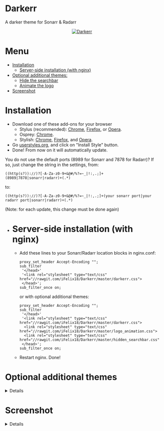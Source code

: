 # Darkerr
A darker theme for Sonarr &amp; Radarr
<p align="center">
 <a href="https://github.com/iFelix18/Darkerr/blob/master/README.md#screenshot">
  <img src="https://i.imgur.com/sz99ZPq.jpg" title="Click to see more screenshots" alt="Darkerr"/>
 </a>
</p>

# Menu
* [Installation](https://github.com/iFelix18/Darkerr/blob/master/README.md#installation)
  * [Server-side installation (with nginx)](https://github.com/iFelix18/Darkerr/blob/master/README.md#server-side-installation)
* [Optional additional themes:](https://github.com/iFelix18/Darkerr/blob/master/README.md#optional-additional-themes)
  * [Hide the searchbar](https://github.com/iFelix18/Darkerr/blob/master/README.md#hide-the-searchbar)
  * [Animate the logo](https://github.com/iFelix18/Darkerr/blob/master/README.md#animate-the-logo)
* [Screenshot](https://github.com/iFelix18/Darkerr/blob/master/README.md#screenshot)
# Installation
* Download one of these add-ons for your browser
  * Stylus (recommended): [Chrome](https://chrome.google.com/webstore/detail/clngdbkpkpeebahjckkjfobafhncgmne), [Firefox](https://addons.mozilla.org/firefox/addon/styl-us/), or [Opera](https://github.com/schomery/stylish-chrome/).
  * Osprey: [Chrome](https://chrome.google.com/webstore/detail/osprey/ekjapccimkannnfgcnnoajhfdglobgak).
  * Stylish: [Chrome](https://chrome.google.com/webstore/detail/stylish-custom-themes-for/fjnbnpbmkenffdnngjfgmeleoegfcffe), [Firefox](https://addons.mozilla.org/en-US/firefox/addon/stylish/), and [Opera](https://addons.opera.com/en-gb/extensions/details/stylish/).
* Go [userstyles.org](https://userstyles.org/styles/142759/darkerr-a-darker-theme-for-sonarr-radarr), and click on "Install Style" button.
* Done! From now on it will automatically update.

You do not use the default ports (8989 for Sonarr and 7878 for Radarr)?
If so, just change the string in the settings, from:
```
((http(s?))://)?[-A-Za-z0-9+&@#/%?=~_|!:,.;]+(8989|7878|sonarr|radarr)+(.*)
```
to:
```
((http(s?))://)?[-A-Za-z0-9+&@#/%?=~_|!:,.;]+(your sonarr port|your radarr port|sonarr|radarr)+(.*)
```
(Note: for each update, this change must be done again)

* # Server-side installation (with nginx)
  * Add these lines to your Sonarr/Radarr location blocks in nginx.conf:
    ```
    proxy_set_header Accept-Encoding "";
    sub_filter
     '</head>'
     '<link rel="stylesheet" type="text/css" href="//rawgit.com/iFelix18/Darkerr/master/darkerr.css">
     </head>';
    sub_filter_once on;
    ```
    or with optional additional themes:
    ```
    proxy_set_header Accept-Encoding "";
    sub_filter
     '</head>'
     '<link rel="stylesheet" type="text/css" href="//rawgit.com/iFelix18/Darkerr/master/darkerr.css">
      <link rel="stylesheet" type="text/css" href="//rawgit.com/iFelix18/Darkerr/master/logo_animation.css">
      <link rel="stylesheet" type="text/css" href="//rawgit.com/iFelix18/Darkerr/master/hidden_searchbar.css">
     </head>';
    sub_filter_once on;
    ```
  * Restart nginx. Done!
  
# Optional additional themes
<details>
 
* # Hide the searchbar
  <p align="center">
    <img src="http://i.imgur.com/6sdDzxq.gif" alt="searchbar"/>
  </p>
  <p>Download <a href="https://userstyles.org/styles/142942/darkerr-searchbar-theme-for-sonarr-radarr">here</a>.</p>

* # Animate the logo
  <p align="center">
    <img src="http://i.imgur.com/2Ie6BFm.gif" alt="logo"/>
  </p>
  <p>Download <a href="https://userstyles.org/styles/142943/darkerr-logo-theme-for-sonarr-radarr">here</a>.</p>
</details>

# Screenshot
<details>
 <p align="center">
  Detailed view:
  <img src="https://i.imgur.com/aHxTA5c.jpg" alt="detailed view"/>
 </p>
 <p align="center">
  Overview list:
  <img src="https://i.imgur.com/DHDo6uS.jpg" alt="overview list"/>
 </p>
</details> 
